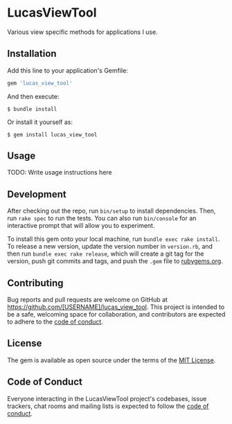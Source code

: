 # LucasViewTool

Various view specific methods for applications I use.

## Installation

Add this line to your application's Gemfile:

```ruby
gem 'lucas_view_tool'
```

And then execute:

    $ bundle install

Or install it yourself as:

    $ gem install lucas_view_tool

## Usage

TODO: Write usage instructions here

## Development

After checking out the repo, run `bin/setup` to install dependencies. Then, run `rake spec` to run the tests. You can also run `bin/console` for an interactive prompt that will allow you to experiment.

To install this gem onto your local machine, run `bundle exec rake install`. To release a new version, update the version number in `version.rb`, and then run `bundle exec rake release`, which will create a git tag for the version, push git commits and tags, and push the `.gem` file to [rubygems.org](https://rubygems.org).

## Contributing

Bug reports and pull requests are welcome on GitHub at https://github.com/[USERNAME]/lucas_view_tool. This project is intended to be a safe, welcoming space for collaboration, and contributors are expected to adhere to the [code of conduct](https://github.com/[USERNAME]/lucas_view_tool/blob/master/CODE_OF_CONDUCT.md).


## License

The gem is available as open source under the terms of the [MIT License](https://opensource.org/licenses/MIT).

## Code of Conduct

Everyone interacting in the LucasViewTool project's codebases, issue trackers, chat rooms and mailing lists is expected to follow the [code of conduct](https://github.com/[USERNAME]/lucas_view_tool/blob/master/CODE_OF_CONDUCT.md).
